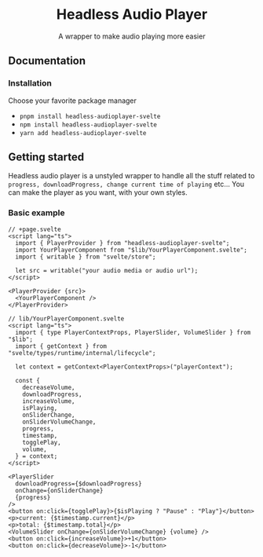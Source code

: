 <h1 align="center">
Headless Audio Player
</h1>
<p align="center">
A wrapper to make audio playing more easier
</p>

## Documentation

### Installation

Choose your favorite package manager

- `pnpm install headless-audioplayer-svelte`
- `npm install headless-audioplayer-svelte`
- `yarn add headless-audioplayer-svelte`

## Getting started

Headless audio player is a unstyled wrapper to handle all the stuff related to `progress, downloadProgress, change current time of playing` etc...
You can make the player as you want, with your own styles.

### Basic example

```svelte
// +page.svelte
<script lang="ts">
  import { PlayerProvider } from "headless-audioplayer-svelte";
  import YourPlayerComponent from "$lib/YourPlayerComponent.svelte";
  import { writable } from "svelte/store";

  let src = writable("your audio media or audio url");
</script>

<PlayerProvider {src}>
  <YourPlayerComponent />
</PlayerProvider>
```

```svelte
// lib/YourPlayerComponent.svelte
<script lang="ts">
  import { type PlayerContextProps, PlayerSlider, VolumeSlider } from "$lib";
  import { getContext } from "svelte/types/runtime/internal/lifecycle";

  let context = getContext<PlayerContextProps>("playerContext");

  const {
    decreaseVolume,
    downloadProgress,
    increaseVolume,
    isPlaying,
    onSliderChange,
    onSliderVolumeChange,
    progress,
    timestamp,
    togglePlay,
    volume,
  } = context;
</script>

<PlayerSlider
  downloadProgress={$downloadProgress}
  onChange={onSliderChange}
  {progress}
/>
<button on:click={togglePlay}>{$isPlaying ? "Pause" : "Play"}</button>
<p>current: {$timestamp.current}</p>
<p>total: {$timestamp.total}</p>
<VolumeSlider onChange={onSliderVolumeChange} {volume} />
<button on:click={increaseVolume}>+1</button>
<button on:click={decreaseVolume}>-1</button>
```
